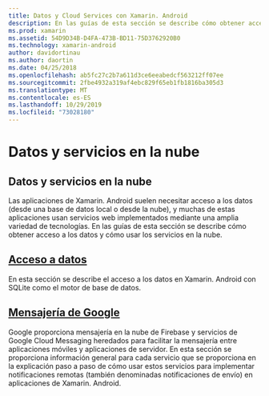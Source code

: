 ```yaml
---
title: Datos y Cloud Services con Xamarin. Android
description: En las guías de esta sección se describe cómo obtener acceso a los datos y cómo usar los servicios en la nube.
ms.prod: xamarin
ms.assetid: 54D9D34B-D4FA-473B-BD11-75D3762920B0
ms.technology: xamarin-android
author: davidortinau
ms.author: daortin
ms.date: 04/25/2018
ms.openlocfilehash: ab5fc27c2b7a611d3ce6eeabedcf563212ff07ee
ms.sourcegitcommit: 2fbe4932a319af4ebc829f65eb1fb1816ba305d3
ms.translationtype: MT
ms.contentlocale: es-ES
ms.lasthandoff: 10/29/2019
ms.locfileid: "73028180"
---
```

# <a name="data-and-cloud-services"></a>Datos y servicios en la nube

## <a name="data-and-cloud-services"></a>Datos y servicios en la nube

Las aplicaciones de Xamarin. Android suelen necesitar acceso a los datos (desde una base de datos local o desde la nube), y muchas de estas aplicaciones usan servicios web implementados mediante una amplia variedad de tecnologías. En las guías de esta sección se describe cómo obtener acceso a los datos y cómo usar los servicios en la nube.

## <a name="data-accessandroiddata-clouddata-accessindexmd"></a>[Acceso a datos](~/android/data-cloud/data-access/index.md)

En esta sección se describe el acceso a los datos en Xamarin. Android con SQLite como el motor de base de datos.

## <a name="google-messagingandroiddata-cloudgoogle-messagingindexmd"></a>[Mensajería de Google](~/android/data-cloud/google-messaging/index.md)

Google proporciona mensajería en la nube de Firebase y servicios de Google Cloud Messaging heredados para facilitar la mensajería entre aplicaciones móviles y aplicaciones de servidor. En esta sección se proporciona información general para cada servicio que se proporciona en la explicación paso a paso de cómo usar estos servicios para implementar notificaciones remotas (también denominadas notificaciones de envío) en aplicaciones de Xamarin. Android.
